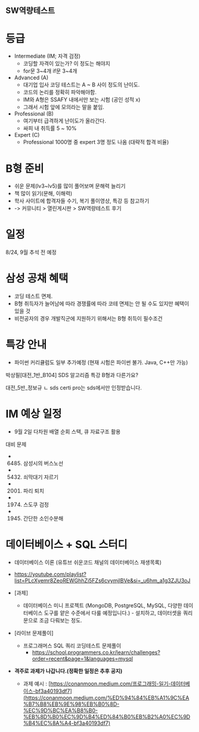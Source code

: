## SW역량테스트

# 등급
  - Intermediate (IM; 자격 검정)
    - 코딩할 자격이 있는가? 이 정도는 해야지
    - for문 3~4개 if문 3~4개
  - Advanced (A)
    - 대기업 입사 코딩 테스트는 A ~ B 사이 정도의 난이도.
    - 코드의 논리를 정확히 파악해야함.
    - IM와 A형은 SSAFY 내에서만 보는 시험 (공인 성적 x)
    - 그래서 시험 앞에 모의라는 말을 붙임.
  - Professional (B)
    - 여기부터 급격하게 난이도가 올라간다.
    - 싸피 내 취득률 5 ~ 10%
  - Expert (C)
    - Professional 1000명 중 expert 3명 정도 나옴 (대략적 합격 비율)

# B형 준비
 - 쉬운 문제(lv3~lv5)를 많이 풀어보며 문해력 늘리기
 - 책 많이 읽기(문해, 이해력)
 - 학사 사이트에 합격자들 수기, 복기 풀이영상, 특강 등 참고하기
 -    -> 커뮤니티 > 열린게시판 > SW역량테스트 후기
 
# 일정
  8/24, 9월 추석 전 예정

# 삼성 공채 혜택
  - 코딩 테스트 면제. 
  - B형 취득자가 늘어남에 따라 경쟁률에 따라 코테 면제는 안 될 수도 있지만 혜택이 있을 것
  - 비전공자의 경우 개발직군에 지원하기 위해서는 B형 취득이 필수조건

# 특강 안내
  - 파이썬 커리큘럼도 일부 추가예정 (현재 시험은 파이썬 불가. Java, C++만 가능)


박상필[대전_1반_B104]
​​SDS 알고리즘 특강 B형과 다른가요?

대전_5반_정보규
​​ㄴ sds certi pro는 sds에서만 인정받습니다.

# IM 예상 일정
  - 9월 2일
  다차원 배열 순회
  스택, 큐 자료구조 활용

  대비 문제
  - 6485. 삼성시의 버스노선
  - 5432. 쇠막대기 자르기
  - 2001. 파리 퇴치
  - 1974. 스도쿠 검정
  - 1945. 간단한 소인수분해

# 데이터베이스 + SQL 스터디
  - 데이터베이스 이론 (유튜브 쉬운코드 채널의 데이터베이스 재생목록)
  - https://youtube.com/playlist?list=PLcXyemr8ZeoREWGhhZi5FZs6cvymjIBVe&si=_u6hm_a1g3ZJU3oJ
  - [과제]
    - 데이터베이스 미니 프로젝트 (MongoDB, PostgreSQL, MySQL, 다양한 데이터베이스 도구를 얕은 수준에서 다룰 예정입니다.) - 설치하고, 데이터셋을 쿼리문으로 조금 다뤄보는 정도.
  - [라이브 문제풀이]
    - 프로그래머스 SQL 쿼리 코딩테스트 문제풀이
      - https://school.programmers.co.kr/learn/challenges?order=recent&page=1&languages=mysql

  - **격주로 과제가 나갑니다.(정확한 일정은 추후 공지)**
    - 과제 예시 : [https://conanmoon.medium.com/프로그래밍-일기-데이터베이스-bf3a40193df7](https://conanmoon.medium.com/%ED%94%84%EB%A1%9C%EA%B7%B8%EB%9E%98%EB%B0%8D-%EC%9D%BC%EA%B8%B0-%EB%8D%B0%EC%9D%B4%ED%84%B0%EB%B2%A0%EC%9D%B4%EC%8A%A4-bf3a40193df7)